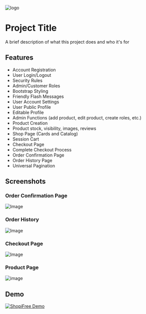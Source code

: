 ![logo](https://user-images.githubusercontent.com/42818731/181546207-4b0a4706-559d-46d7-b91d-89e5f327bda8.png)

# Project Title

A brief description of what this project does and who it's for


## Features

- Account Registration
- User Login/Logout
- Security Rules
- Admin/Customer Roles
- Bootstrap Styling
- Friendly Flash Messages
- User Account Settings
- User Public Profile
- Editable Profile
- Admin Functions (add product, edit product, create roles, etc.)
- Product Creation 
- Product stock, visibility, images, reviews
- Shop Page (Cards and Catalog)
- Session Cart
- Checkout Page
- Complete Checkout Process
- Order Confirmation Page
- Order History Page
- Universal Pagination


## Screenshots

### Order Confirmation Page
![Image](https://user-images.githubusercontent.com/42818731/164983214-782981dd-aa4d-484a-851d-9f3dc7b9ec8d.png)

### Order History

![Image](https://user-images.githubusercontent.com/42818731/167565101-33e05f69-1b7c-4d9d-bd58-5c7fb8613eb8.png)

### Checkout Page

![Image](https://user-images.githubusercontent.com/42818731/164200820-e2a4bd63-eedb-4423-8d4e-817f31d4f54e.png)

### Product Page

![image](https://user-images.githubusercontent.com/42818731/163659586-6afd3829-25c1-478e-8d3b-a02517da6a63.png)


## Demo

[![ShopiFree Demo](https://res.cloudinary.com/marcomontalbano/image/upload/v1659018072/video_to_markdown/images/youtube--QiN_E7Zj0Pg-c05b58ac6eb4c4700831b2b3070cd403.jpg)](https://www.youtube.com/embed/QiN_E7Zj0Pg "ShopiFree Demo")
